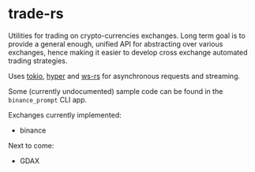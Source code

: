 # trade-rs

Utilities for trading on crypto-currencies exchanges. Long term goal is to
provide a general enough, unified API for abstracting over various exchanges,
hence making it easier to develop cross exchange automated trading
strategies.

Uses [tokio](https://github.com/tokio-rs/tokio), [hyper](https://github.com/hyperium/hyper)
and [ws-rs](https://github.com/housleyjk/ws-rs) for asynchronous requests and
streaming.

Some (currently undocumented) sample code can be found in the `binance_prompt`
CLI app.

Exchanges currently implemented:
* binance

Next to come:
* GDAX
